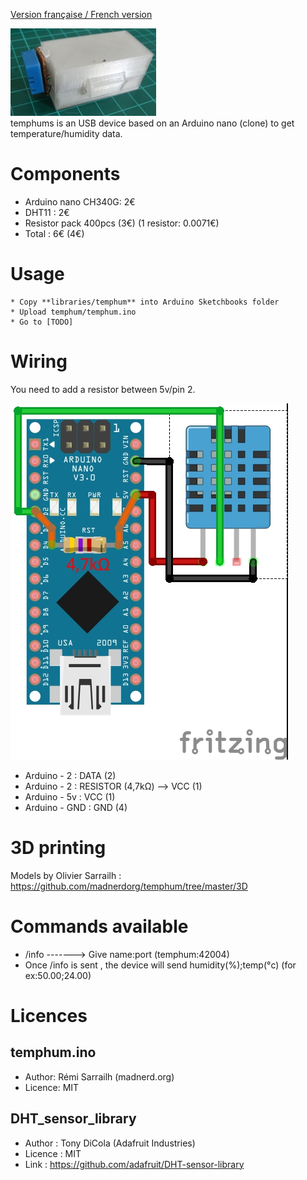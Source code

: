 [Version française / French version](https://github.com/madnerdorg/temphum/blob/master/README.fr.MD)

![Photo temphum](https://github.com/madnerdorg/temphum/raw/master/doc/temphum_device.jpg)   
temphums is an USB device based on an Arduino nano (clone) to get temperature/humidity data.

# Components
* Arduino nano CH340G: 2€
* DHT11 : 2€
* Resistor pack 400pcs (3€) (1 resistor: 0.0071€)
* Total : 6€ (4€) 

# Usage
    * Copy **libraries/temphum** into Arduino Sketchbooks folder
    * Upload temphum/temphum.ino
    * Go to [TODO]

# Wiring
You need to add a resistor between 5v/pin 2.

![Wiring_temphum](https://github.com/madnerdorg/temphum/raw/master/doc/dht11_nano.jpg)

* Arduino - 2 : DATA (2) 
* Arduino - 2 : RESISTOR (4,7kΩ) --> VCC (1)
* Arduino - 5v : VCC (1)
* Arduino - GND : GND (4)

# 3D printing
Models by Olivier Sarrailh : https://github.com/madnerdorg/temphum/tree/master/3D    

# Commands available
* /info -------> Give name:port (temphum:42004)
* Once /info is sent , the device will send humidity(%);temp(°c) (for ex:50.00;24.00)

# Licences

## temphum.ino
* Author: Rémi Sarrailh (madnerd.org)       
* Licence: MIT   

## DHT_sensor_library
* Author : Tony DiCola (Adafruit Industries)
* Licence : MIT
* Link : https://github.com/adafruit/DHT-sensor-library
